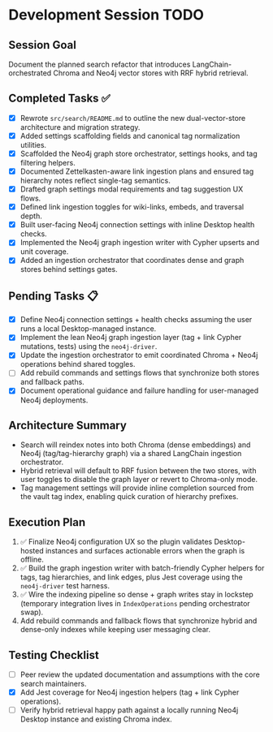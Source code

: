 # Development Session TODO

## Session Goal

Document the planned search refactor that introduces LangChain-orchestrated Chroma and Neo4j vector stores with RRF hybrid retrieval.

## Completed Tasks ✅

- [x] Rewrote `src/search/README.md` to outline the new dual-vector-store architecture and migration strategy.
- [x] Added settings scaffolding fields and canonical tag normalization utilities.
- [x] Scaffolded the Neo4j graph store orchestrator, settings hooks, and tag filtering helpers.
- [x] Documented Zettelkasten-aware link ingestion plans and ensured tag hierarchy notes reflect single-tag semantics.
- [x] Drafted graph settings modal requirements and tag suggestion UX flows.
- [x] Defined link ingestion toggles for wiki-links, embeds, and traversal depth.
- [x] Built user-facing Neo4j connection settings with inline Desktop health checks.
- [x] Implemented the Neo4j graph ingestion writer with Cypher upserts and unit coverage.
- [x] Added an ingestion orchestrator that coordinates dense and graph stores behind settings gates.

## Pending Tasks 📋

- [x] Define Neo4j connection settings + health checks assuming the user runs a local Desktop-managed instance.
- [x] Implement the lean Neo4j graph ingestion layer (tag + link Cypher mutations, tests) using the `neo4j-driver`.
- [x] Update the ingestion orchestrator to emit coordinated Chroma + Neo4j operations behind shared toggles.
- [ ] Add rebuild commands and settings flows that synchronize both stores and fallback paths.
- [x] Document operational guidance and failure handling for user-managed Neo4j deployments.

## Architecture Summary

- Search will reindex notes into both Chroma (dense embeddings) and Neo4j (tag/tag-hierarchy graph) via a shared LangChain ingestion orchestrator.
- Hybrid retrieval will default to RRF fusion between the two stores, with user toggles to disable the graph layer or revert to Chroma-only mode.
- Tag management settings will provide inline completion sourced from the vault tag index, enabling quick curation of hierarchy prefixes.

## Execution Plan

1. ✅ Finalize Neo4j configuration UX so the plugin validates Desktop-hosted instances and surfaces actionable errors when the graph is offline.
2. ✅ Build the graph ingestion writer with batch-friendly Cypher helpers for tags, tag hierarchies, and link edges, plus Jest coverage using the `neo4j-driver` test harness.
3. ✅ Wire the indexing pipeline so dense + graph writes stay in lockstep (temporary integration lives in `IndexOperations` pending orchestrator swap).
4. Add rebuild commands and fallback flows that synchronize hybrid and dense-only indexes while keeping user messaging clear.

## Testing Checklist

- [ ] Peer review the updated documentation and assumptions with the core search maintainers.
- [x] Add Jest coverage for Neo4j ingestion helpers (tag + link Cypher operations).
- [ ] Verify hybrid retrieval happy path against a locally running Neo4j Desktop instance and existing Chroma index.

